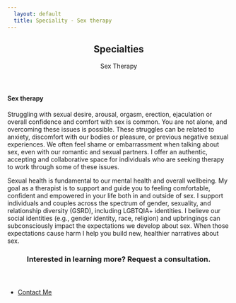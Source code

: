 ```yaml
---
  layout: default
  title: Speciality - Sex therapy
---
```

<article id="main">

  <header class="specialties-sex-therapy">
    <h2>Specialties</h2>
    <p>Sex Therapy<br /></p>
  </header>

  <section class="wrapper style5">
    <div class="inner">
      <section>
        <h4>Sex therapy</h4>
        <p>Struggling with sexual desire, arousal, orgasm, erection, ejaculation or overall confidence and comfort with sex is common. You are not alone, and overcoming these issues is possible. These struggles can be related to anxiety, discomfort with our bodies or pleasure, or previous negative sexual experiences. We often feel shame or embarrassment when talking about sex, even with our romantic and sexual partners. I offer an authentic, accepting and collaborative space for individuals who are seeking therapy to work through some of these issues.</p>
        <p>Sexual health is fundamental to our mental health and overall wellbeing. My goal as a therapist is to support and guide you to feeling comfortable, confident and empowered in your life both in and outside of sex. I support individuals and couples across the spectrum of gender, sexuality, and relationship diversity (GSRD), including LGBTQIA+ identities. I believe our social identities (e.g., gender identity, race, religion) and upbringings can subconsciously impact the expectations we develop about sex. When those expectations cause harm I help you build new, healthier narratives about sex.</p>
      </section>
    </div>
  </section>

  <section id="cta" class="wrapper style4">
    <div class="inner">
      <header>
        <h3>Interested in learning more? Request a consultation.</h3>
      </header>
      <ul class="actions stacked">
        <li><a href="<%= relative_url '/contact' %>" class="button fit primary">Contact Me</a></li>
      </ul>
    </div>
  </section>
</article>